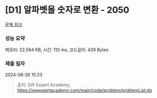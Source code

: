 # [D1] 알파벳을 숫자로 변환 - 2050 

[문제 링크](https://swexpertacademy.com/main/code/problem/problemDetail.do?contestProbId=AV5QLGxKAzQDFAUq) 

### 성능 요약

메모리: 22,564 KB, 시간: 110 ms, 코드길이: 439 Bytes

### 제출 일자

2024-06-26 15:23



> 출처: SW Expert Academy, https://swexpertacademy.com/main/code/problem/problemList.do